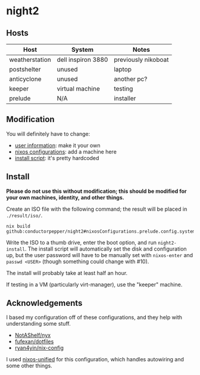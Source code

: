 # night2

## Hosts

| Host                | System             | Notes               |
|---------------------|--------------------|---------------------|
| weatherstation      | dell inspiron 3880 | previously nikoboat |
| postshelter         | unused             | laptop              |
| anticyclone         | unused             | another pc?         |
| keeper              | virtual machine    | testing             |
| prelude             | N/A                | installer           |

## Modification

You will definitely have to change:

* [user information](./modules/flake/config.nix): make it your own
* [nixos configurations](./configurations/nixos): add a machine here
* [install script](./configurations/nixos/prelude): it's pretty hardcoded

## Install

__Please do not use this without modification; this should be modified for your own machines, identity, and other things.__

Create an ISO file with the following command; the result will be placed in `./result/iso/`.

```nu
nix build github:conductorpepper/night2#nixosConfigurations.prelude.config.system.build.isoImage
```

Write the ISO to a thumb drive, enter the boot option, and run `night2-install`.
The install script will automatically set the disk and configuration up,
but the user password will have to be manually set with `nixos-enter` and `passwd <USER>`
(though something could change with #10).

The install will probably take at least half an hour.

If testing in a VM (particularly virt-manager), use the "keeper" machine.

## Acknowledgements

I based my configuration off of these configurations,
and they help with understanding some stuff.

* [NotAShelf/nyx](https://github.com/NotAShelf/nyx)
* [fufexan/dotfiles](https://github.com/fufexan/dotfiles)
* [ryan4yin/nix-config](https://github.com/ryan4yin/nix-config)

I used [nixos-unified](https://nixos-unified.org/) for this configuration, which handles autowiring and some other things.
